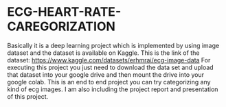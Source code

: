 # ECG-HEART-RATE-CAREGORIZATION
Basically it is a deep learning project which is implemented by using image dataset and the dataset is available on Kaggle. 
This is the link of the dataset: https://www.kaggle.com/datasets/erhmrai/ecg-image-data
For executing this project you just need to download the data set and upload that dataset into your google drive and then mount the drive into your google colab.
This is an end to end project you can try categorizing any kind of ecg images.
I am also including the project report and presentation of this project.
